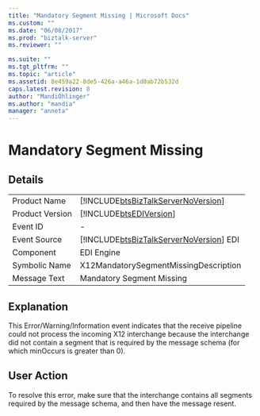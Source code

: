 ```yaml
---
title: "Mandatory Segment Missing | Microsoft Docs"
ms.custom: ""
ms.date: "06/08/2017"
ms.prod: "biztalk-server"
ms.reviewer: ""

ms.suite: ""
ms.tgt_pltfrm: ""
ms.topic: "article"
ms.assetid: 8e459a22-8de5-426a-a46a-1d0ab72b532d
caps.latest.revision: 8
author: "MandiOhlinger"
ms.author: "mandia"
manager: "anneta"
---
```

# Mandatory Segment Missing
## Details  
  
|                 |                                                                                        |
|-----------------|----------------------------------------------------------------------------------------|
|  Product Name   |   [!INCLUDE[btsBizTalkServerNoVersion](../includes/btsbiztalkservernoversion-md.md)]   |
| Product Version |               [!INCLUDE[btsEDIVersion](../includes/btsediversion-md.md)]               |
|    Event ID     |                                           -                                            |
|  Event Source   | [!INCLUDE[btsBizTalkServerNoVersion](../includes/btsbiztalkservernoversion-md.md)] EDI |
|    Component    |                                       EDI Engine                                       |
|  Symbolic Name  |                         X12MandatorySegmentMissingDescription                          |
|  Message Text   |                               Mandatory Segment Missing                                |
  
## Explanation  
 This Error/Warning/Information event indicates that the receive pipeline could not process the incoming X12 interchange because the interchange did not contain a segment that is required by the message schema (for which minOccurs is greater than 0).  
  
## User Action  
 To resolve this error, make sure that the interchange contains all segments required by the message schema, and then have the message resent.